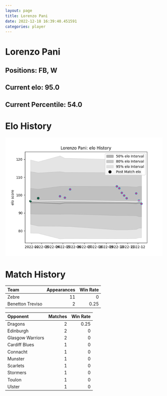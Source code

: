 ```yaml
---  
layout: page  
title: Lorenzo Pani  
date: 2022-12-18 16:39:40.451591  
categories: player  
---
```

# Lorenzo Pani

## Positions: FB, W

## Current elo: 95.0

## Current Percentile: 54.0

# Elo History


![elo history](history_LorenzoPani.png)
# Match History


| Team             |   Appearances |   Win Rate |
|:-----------------|--------------:|-----------:|
| Zebre            |            11 |       0    |
| Benetton Treviso |             2 |       0.25 |

| Opponent         |   Matches |   Win Rate |
|:-----------------|----------:|-----------:|
| Dragons          |         2 |       0.25 |
| Edinburgh        |         2 |       0    |
| Glasgow Warriors |         2 |       0    |
| Cardiff Blues    |         1 |       0    |
| Connacht         |         1 |       0    |
| Munster          |         1 |       0    |
| Scarlets         |         1 |       0    |
| Stormers         |         1 |       0    |
| Toulon           |         1 |       0    |
| Ulster           |         1 |       0    |